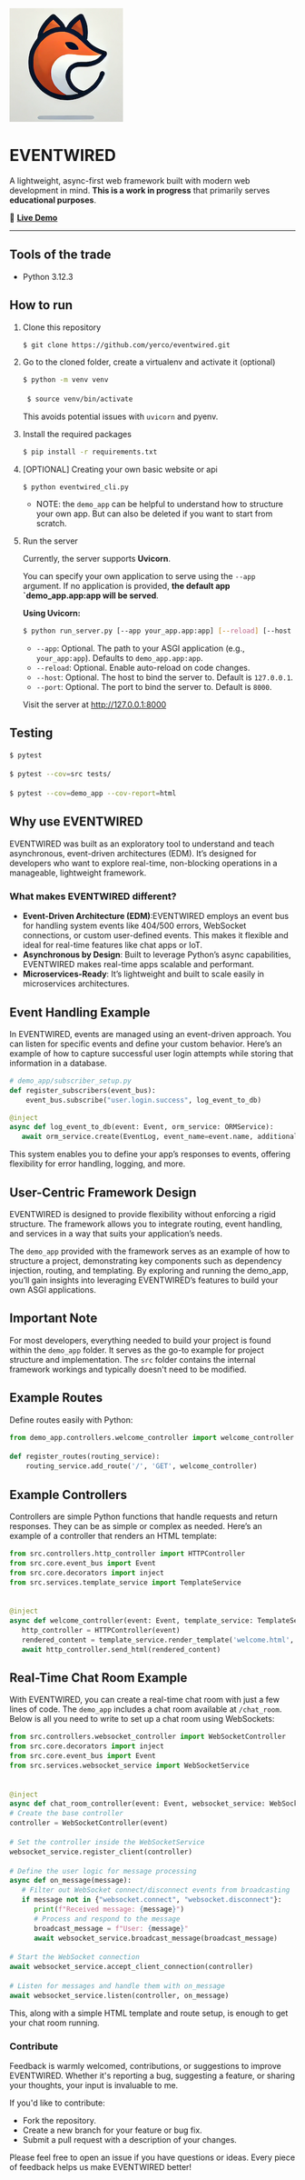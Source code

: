 ![EVENTWIRED Logo](yasgi200.png)

# EVENTWIRED

A lightweight, async-first web framework built with modern web development in mind. **This is a work in progress** that primarily serves **educational purposes**.

🔗 **[Live Demo](https://eventwired.org/)**

---

## Tools of the trade
- Python 3.12.3

## How to run

1. Clone this repository
    ```bash
    $ git clone https://github.com/yerco/eventwired.git
    ```

2. Go to the cloned folder, create a virtualenv and activate it (optional)
   ```bash
   $ python -m venv venv
   
    $ source venv/bin/activate
   ```
   This avoids potential issues with `uvicorn` and pyenv.

3. Install the required packages
   ```bash
   $ pip install -r requirements.txt
   ```

4. [OPTIONAL] Creating your own basic website or api
   ```
   $ python eventwired_cli.py
   ```
   - NOTE: the `demo_app` can be helpful to understand how to structure your own app. But can also be deleted if you want to start from scratch.  

5. Run the server

   Currently, the server supports **Uvicorn**.

   You can specify your own application to serve using the `--app` argument. If no application is provided, **the default app `demo_app.app:app will be served**.

   **Using Uvicorn:**
   ```bash
   $ python run_server.py [--app your_app.app:app] [--reload] [--host 127.0.0.1] [--port 8000]
   ```
   - `--app`: Optional. The path to your ASGI application (e.g., `your_app:app`). Defaults to `demo_app.app:app`.
   - `--reload`: Optional. Enable auto-reload on code changes.
   - `--host`: Optional. The host to bind the server to. Default is `127.0.0.1`.
   - `--port`: Optional. The port to bind the server to. Default is `8000`.

   Visit the server at http://127.0.0.1:8000

## Testing
   ```bash
   $ pytest
   
   $ pytest --cov=src tests/
   
   $ pytest --cov=demo_app --cov-report=html
   ```

## Why use EVENTWIRED

EVENTWIRED was built as an exploratory tool to understand and teach asynchronous, event-driven architectures (EDM). It’s designed for developers who want to explore real-time, non-blocking operations in a manageable, lightweight framework.

### What makes EVENTWIRED different?

- **Event-Driven Architecture (EDM)**:EVENTWIRED employs an event bus for handling system events like 404/500 errors, WebSocket connections, or custom user-defined events. This makes it flexible and ideal for real-time features like chat apps or IoT.
- **Asynchronous by Design**: Built to leverage Python’s async capabilities, EVENTWIRED makes real-time apps scalable and performant.
- **Microservices-Ready**: It’s lightweight and built to scale easily in microservices architectures.

## Event Handling Example

In EVENTWIRED, events are managed using an event-driven approach. You can listen for specific events and define your custom behavior. Here’s an example of how to capture successful user login attempts while storing that information in a database.

   ```python
   # demo_app/subscriber_setup.py
   def register_subscribers(event_bus):
       event_bus.subscribe("user.login.success", log_event_to_db)
   ```

   ```python
   @inject
   async def log_event_to_db(event: Event, orm_service: ORMService):
      await orm_service.create(EventLog, event_name=event.name, additional_data=str(event.data))
   ```
This system enables you to define your app’s responses to events, offering flexibility for error handling, logging, and more.

## User-Centric Framework Design

EVENTWIRED is designed to provide flexibility without enforcing a rigid structure. The framework allows you to integrate routing, event handling, and services in a way that suits your application’s needs.

The `demo_app`  provided with the framework serves as an example of how to structure a project, demonstrating key components such as dependency injection, routing, and templating. By exploring and running the demo_app, you’ll gain insights into leveraging EVENTWIRED’s features to build your own ASGI applications.

## Important Note

For most developers, everything needed to build your project is found within the `demo_app` folder. It serves as the go-to example for project structure and implementation. The `src` folder contains the internal framework workings and typically doesn't need to be modified.

## Example Routes

Define routes easily with Python:
   ```python
   from demo_app.controllers.welcome_controller import welcome_controller
   
   def register_routes(routing_service):
       routing_service.add_route('/', 'GET', welcome_controller)
   ```
   
## Example Controllers

Controllers are simple Python functions that handle requests and return responses. They can be as simple or complex as needed. Here’s an example of a controller that renders an HTML template:

   ```python
   from src.controllers.http_controller import HTTPController
   from src.core.event_bus import Event
   from src.core.decorators import inject
   from src.services.template_service import TemplateService
   
   
   @inject
   async def welcome_controller(event: Event, template_service: TemplateService):
      http_controller = HTTPController(event)
      rendered_content = template_service.render_template('welcome.html', {})
      await http_controller.send_html(rendered_content)
   ```
   
## Real-Time Chat Room Example

With EVENTWIRED, you can create a real-time chat room with just a few lines of code. The `demo_app` includes a chat room available at `/chat_room`. Below is all you need to write to set up a chat room using WebSockets:

   ```python
from src.controllers.websocket_controller import WebSocketController
from src.core.decorators import inject
from src.core.event_bus import Event
from src.services.websocket_service import WebSocketService


@inject
async def chat_room_controller(event: Event, websocket_service: WebSocketService):
   # Create the base controller
   controller = WebSocketController(event)

   # Set the controller inside the WebSocketService
   websocket_service.register_client(controller)

   # Define the user logic for message processing
   async def on_message(message):
      # Filter out WebSocket connect/disconnect events from broadcasting
      if message not in {"websocket.connect", "websocket.disconnect"}:
         print(f"Received message: {message}")
         # Process and respond to the message
         broadcast_message = f"User: {message}"
         await websocket_service.broadcast_message(broadcast_message)

   # Start the WebSocket connection
   await websocket_service.accept_client_connection(controller)

   # Listen for messages and handle them with on_message
   await websocket_service.listen(controller, on_message)
   ```

This, along with a simple HTML template and route setup, is enough to get your chat room running.

### Contribute

Feedback is warmly welcomed, contributions, or suggestions to improve EVENTWIRED. Whether it's reporting a bug, suggesting a feature, or sharing your thoughts, your input is invaluable to me.

If you'd like to contribute:
- Fork the repository.
- Create a new branch for your feature or bug fix.
- Submit a pull request with a description of your changes.

Please feel free to open an issue if you have questions or ideas. Every piece of feedback helps us make EVENTWIRED better!
